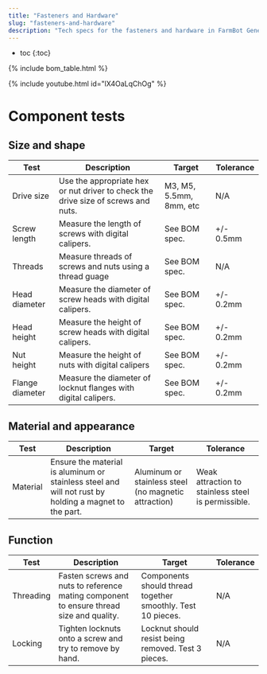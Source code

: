 ```yaml
---
title: "Fasteners and Hardware"
slug: "fasteners-and-hardware"
description: "Tech specs for the fasteners and hardware in FarmBot Genesis. Visit [our shop](http://shop.farm.bot) to purchase parts."
---
```


* toc
{:toc}


{% include bom_table.html %}

{% include youtube.html id="lX4OaLqChOg" %}

# Component tests

## Size and shape

|Test         |Description  |Target       |Tolerance    |
|-------------|-------------|-------------|-------------|
|Drive size   |Use the appropriate hex or nut driver to check the drive size of screws and nuts.|M3, M5, 5.5mm, 8mm, etc|N/A
|Screw length |Measure the length of screws with digital calipers.|See BOM spec.|+/- 0.5mm
|Threads      |Measure threads of screws and nuts using a thread guage|See BOM spec.|N/A
|Head diameter|Measure the diameter of screw heads with digital calipers.|See BOM spec.|+/- 0.2mm
|Head height  |Measure the height of screw heads with digital calipers.|See BOM spec.|+/- 0.2mm
|Nut height   |Measure the height of nuts with digital calipers|See BOM spec.|+/- 0.2mm
|Flange diameter|Measure the diameter of locknut flanges with digital calipers.|See BOM spec.|+/- 0.2mm

## Material and appearance

|Test         |Description  |Target       |Tolerance    |
|-------------|-------------|-------------|-------------|
|Material     |Ensure the material is aluminum or stainless steel and will not rust by holding a magnet to the part.|Aluminum or stainless steel (no magnetic attraction)|Weak attraction to stainless steel is permissible.

## Function

|Test         |Description  |Target       |Tolerance    |
|-------------|-------------|-------------|-------------|
|Threading    |Fasten screws and nuts to reference mating component to ensure thread size and quality.|Components should thread together smoothly. Test 10 pieces.|N/A
|Locking      |Tighten locknuts onto a screw and try to remove by hand.|Locknut should resist being removed. Test 3 pieces.|N/A
